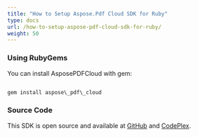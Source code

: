 ```yaml
---
title: "How to Setup Aspose.Pdf Cloud SDK for Ruby"
type: docs
url: /how-to-setup-aspose-pdf-cloud-sdk-for-ruby/
weight: 50
---
```


### **Using RubyGems**
You can install AsposePDFCloud with gem:

```java

gem install aspose\_pdf\_cloud

```
### **Source Code**
This SDK is open source and available at [GitHub](https://github.com/aspose-pdf/Aspose.Pdf-for-Cloud/tree/master/SDKs/Aspose.Pdf_Cloud_SDK_for_Ruby) and [CodePlex](https://asposepdfcloud.codeplex.com/SourceControl/latest#SDKs/Aspose.Pdf_Cloud_SDK_for_Ruby/).
